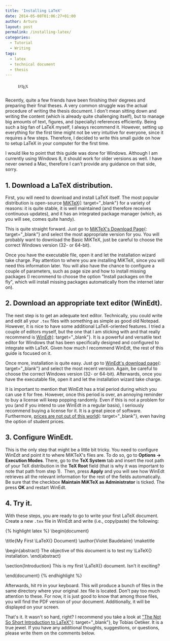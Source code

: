 ```yaml
---
title: 'Installing LaTeX'
date: 2014-05-08T01:06:27+01:00
author: Arturo
layout: post
permalink: /installing-latex/
categories:
  - Tutorial
  - Writing
tags:
  - latex
  - technical document
  - thesis
---
```

<figure class="alignleft">
	<img width="32" src="../multimedia/icons/latex.png"/>
</figure>
Recently, quite a few friends have been finishing their degrees and preparing their final theses. A very common struggle was the actual procedure of writing the thesis document. I don't mean sitting down and writing the content (which is already quite challenging itself), but to manage big amounts of text, figures, and (specially) references efficiently. Being such a big fan of LaTeX myself, I always recommend it. However, setting up everything for the first time might not be very intuitive for everyone, since it requires a few steps. Therefore, I decided to write this small guide on how to setup LaTeX in your computer for the first time.

<!--more-->

I would like to point that this guide was done for Windows. Although I am currently using Windows 8, it should work for older versions as well. I have never owned a Mac, therefore I can't provide any guidance on that side, sorry.

## 1. Download a LaTeX distribution.

First, you will need to download and install LaTeX itself. The most popular distribution is open-source [MiKTeX](http://miktex.org/){: target="_blank"} for a variety of reasons: it is quite stable, it is well maintained (and therefore receives continuous updates), and it has an integrated package manager (which, as you will see, comes quite handy).

This is quite straight forward. Just go to [MiKTeX's Download Page](http://miktex.org/download){: target="_blank"} and select the most appropriate version for you. You will probably want to download the Basic MiKTeX, just be careful to choose the correct Windows version (32- or 64-bit).

Once you have the executable file, open it and let the installation wizard take charge. Pay attention to where you are installing MiKTeX, since you will need this information later. You will also have the chance to configure a couple of parameters, such as page size and how to install missing packages (I recommend to choose the option "Install packages on the fly", which will install missing packages automatically from the internet later on).

## 2. Download an appropriate text editor (WinEdt).

The next step is to get an adequate text editor. Technically, you could write and edit all your `.tex` files with something as simple as good old Notepad. However, it is nice to have some additional LaTeX-oriented features. I tried a couple of editors myself, but the one that I am sticking with and that really recommend is [WinEdt](http://winedt.com/){: target="_blank"}. It is a powerful and versatile text editor for Windows that has been specifically designed and configured to integrate with LaTeX. Given how much I recommend WinEdt, the rest of this guide is focused on it.

Once more, installation is quite easy. Just go to [WinEdt's download page](http://winedt.com/download.html){: target="_blank"} and select the most recent version. Again, be careful to choose the correct Windows version (32- or 64-bit). Afterwards, once you have the executable file, open it and let the installation wizard take charge.

It is important to mention that WinEdt has a trial period during which you can use it for free. However, once this period is over, an annoying reminder to buy a license will keep popping randomly. Even if this is not a problem for you (and if you intend to use WinEdt in a regular basis), I seriously recommend buying a license for it. It is a great piece of software. Furthermore, [prices are not out of this world](http://winedt.com/registration.html){: target="_blank"}, even having the option of student prices.

## 3. Configure WinEdt.

This is the only step that might be a little bit tricky. You need to configure WinEdt and point it to where MiKTeX's files are. To do so, go to **Options → Execution Modes**. There, go to the **TeX System** tab and insert the root path of your TeX distribution in the **TeX Root** field (that is why it was important to note that path from step 1).  Then, press **Apply** and you will see how WinEdt retrieves all the relevant information for the rest of the fields automatically. Be sure that the checkbox **Maintain MiKTeX as Administrator** is ticked. The press **OK** and restart WinEdt.

## 4. Try it.

With these steps, you are ready to go to write your first LaTeX document. Create a new `.tex` file in WinEdt and write (i.e., copy/paste) the following:

{% highlight latex %}
\begin{document}

\title{My First \LaTeX{} Document}
\author{Violet Baudelaire}
\maketitle

\begin{abstract}
The objective of this document is to test my \LaTeX{} installation.
\end{abstract}

\section{Introduction}
This is my first \LaTeX{} document. Isn't it exciting?

\end{document}
{% endhighlight %}


Afterwards, hit `F9` in your keyboard. This will produce a bunch of files in the same directory where your original .tex file is located. Don't pay too much attention to these. For now, it is just good to know that among those files, you will find the PDF version of your document. Additionally, it will be displayed on your screen.

That's it. It wasn't so hard, right? I recommend you take a look at ["The Not So Short Introduction to LaTeX"](http://tobi.oetiker.ch/lshort/lshort.pdf){: target="_blank"}, by Tobias Oetiker. It is a true jewel. If you have any additional thoughts, suggestions, or questions, please write them on the comments below.
